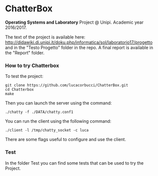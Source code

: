 # ChatterBox

**Operating Systems and Laboratory** Project @ Unipi.
Academic year 2016/2017.

The text of the project is available here: http://didawiki.di.unipi.it/doku.php/informatica/sol/laboratorio17/progetto and in the "Testo Progetto" folder in the repo.
A final report is available in the "Report" folder.

### How to try Chatterbox

To test the project:

```
git clone https://github.com/lucacorbucci/ChatterBox.git
cd Chatterbox
make
```

Then you can launch the server using the command:

```
./chatty -f ./DATA/chatty.conf1
```

You can run the client using the following command:

```
./client -l /tmp/chatty_socket -c luca
```

There are some flags useful to configure and use the client.

### Test

In the folder Test you can find some tests that can be used to try the Project.

